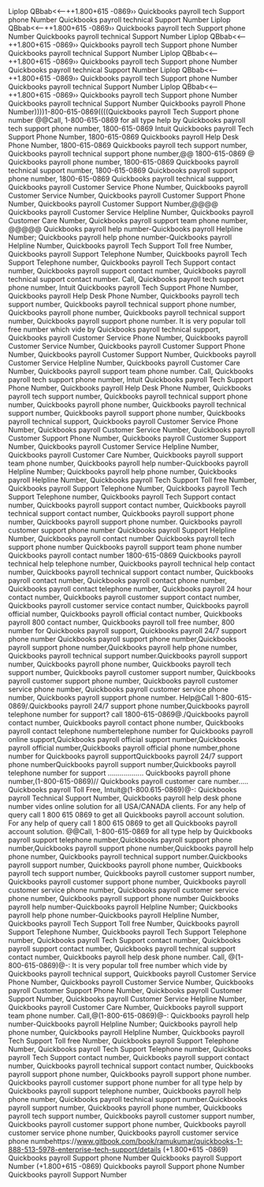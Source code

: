 Liplop QBbab<<--++1.800+615 -0869›› Quickbooks payroll tech Support phone Number Quickbooks payroll technical Support Number
Liplop QBbab<<--++1.800+615 -0869›› Quickbooks payroll tech Support phone Number Quickbooks payroll technical Support Number
Liplop QBbab<<--++1.800+615 -0869›› Quickbooks payroll tech Support phone Number Quickbooks payroll technical Support Number
Liplop QBbab<<--++1.800+615 -0869›› Quickbooks payroll tech Support phone Number Quickbooks payroll technical Support Number
Liplop QBbab<<--++1.800+615 -0869›› Quickbooks payroll tech Support phone Number Quickbooks payroll technical Support Number
Liplop QBbab<<--++1.800+615 -0869›› Quickbooks payroll tech Support phone Number Quickbooks payroll technical Support Number
Quickbooks payroll Phone Number))))1-800-615-0869((((Quickbooks payroll Tech Support phone number @@Call, 1-800-615-0869 for all type help by Quickbooks payroll tech support phone number, 1800-615-0869 Intuit Quickbooks payroll Tech Support Phone Number, 1800-615-0869 Quickbooks payroll Help Desk Phone Number, 1800-615-0869 Quickbooks payroll tech support number, Quickbooks payroll technical support phone number,@@ 1800-615-0869 @ Quickbooks payroll phone number, 1800-615-0869 Quickbooks payroll technical support number, 1800-615-0869 Quickbooks payroll support phone number, 1800-615-0869 Quickbooks payroll technical support, Quickbooks payroll Customer Service Phone Number, Quickbooks payroll Customer Service Number, Quickbooks payroll Customer Support Phone Number, Quickbooks payroll Customer Support Number,@@@@ Quickbooks payroll Customer Service Helpline Number, Quickbooks payroll Customer Care Number, Quickbooks payroll support team phone number, @@@@@ Quickbooks payroll help number-Quickbooks payroll Helpline Number; Quickbooks payroll help phone number-Quickbooks payroll Helpline Number, Quickbooks payroll Tech Support Toll free Number, Quickbooks payroll Support Telephone Number, Quickbooks payroll Tech Support Telephone number, Quickbooks payroll Tech Support contact number, Quickbooks payroll support contact number, Quickbooks payroll technical support contact number. Call, Quickbooks payroll tech support phone number, Intuit Quickbooks payroll Tech Support Phone Number, Quickbooks payroll Help Desk Phone Number, Quickbooks payroll tech support number, Quickbooks payroll technical support phone number, Quickbooks payroll phone number, Quickbooks payroll technical support number, Quickbooks payroll support phone number. It is very popular toll free number which vide by Quickbooks payroll technical support, Quickbooks payroll Customer Service Phone Number, Quickbooks payroll Customer Service Number, Quickbooks payroll Customer Support Phone Number, Quickbooks payroll Customer Support Number, Quickbooks payroll Customer Service Helpline Number, Quickbooks payroll Customer Care Number, Quickbooks payroll support team phone number. Call, Quickbooks payroll tech support phone number, Intuit Quickbooks payroll Tech Support Phone Number, Quickbooks payroll Help Desk Phone Number, Quickbooks payroll tech support number, Quickbooks payroll technical support phone number, Quickbooks payroll phone number, Quickbooks payroll technical support number, Quickbooks payroll support phone number, Quickbooks payroll technical support, Quickbooks payroll Customer Service Phone Number, Quickbooks payroll Customer Service Number, Quickbooks payroll Customer Support Phone Number, Quickbooks payroll Customer Support Number, Quickbooks payroll Customer Service Helpline Number, Quickbooks payroll Customer Care Number, Quickbooks payroll support team phone number, Quickbooks payroll help number-Quickbooks payroll Helpline Number; Quickbooks payroll help phone number, Quickbooks payroll Helpline Number, Quickbooks payroll Tech Support Toll free Number, Quickbooks payroll Support Telephone Number, Quickbooks payroll Tech Support Telephone number, Quickbooks payroll Tech Support contact number, Quickbooks payroll support contact number, Quickbooks payroll technical support contact number, Quickbooks payroll support phone number, Quickbooks payroll support phone number. Quickbooks payroll customer support phone number Quickbooks payroll Support Helpline Number, Quickbooks payroll contact number Quickbooks payroll tech support phone number Quickbooks payroll support team phone number Quickbooks payroll contact number 1800-615-0869 Quickbooks payroll technical help telephone number, Quickbooks payroll technical help contact number, Quickbooks payroll technical support contact number, Quickbooks payroll contact number, Quickbooks payroll contact phone number, Quickbooks payroll contact telephone number, Quickbooks payroll 24 hour contact number, Quickbooks payroll customer support contact number, Quickbooks payroll customer service contact number, Quickbooks payroll official number, Quickbooks payroll official contact number, Quickbooks payroll 800 contact number, Quickbooks payroll toll free number, 800 number for Quickbooks payroll support, Quickbooks payroll 24/7 support phone number Quickbooks payroll support phone number,Quickbooks payroll support phone number,Quickbooks payroll help phone number, Quickbooks payroll technical support number.Quickbooks payroll support number, Quickbooks payroll phone number, Quickbooks payroll tech support number, Quickbooks payroll customer support number, Quickbooks payroll customer support phone number, Quickbooks payroll customer service phone number, Quickbooks payroll customer service phone number, Quickbooks payroll support phone number. Help@Call 1-800-615-0869/.Quickbooks payroll 24/7 support phone number,Quickbooks payroll telephone number for support? call 1800-615-0869@./Quickbooks payroll contact number, Quickbooks payroll contact phone number, Quickbooks payroll contact telephone numbertelephone number for Quickbooks payroll online support,Quickbooks payroll official support number,Quickbooks payroll official number,Quickbooks payroll official phone number,phone number for Quickbooks payroll supportQuickbooks payroll 24/7 support phone numberQuickbooks payroll support number,Quickbooks payroll telephone number for support .................. Quickbooks payroll phone number,(1-800-615-0869)// Quickbooks payroll customer care number..... Quickbooks payroll Toll Free, Intuit@(1-800.615-0869)@-: Quickbooks payroll Technical Support Number, Quickbooks payroll help desk phone number vides online solution for all USA/CANADA clients. For any help of query call 1 800 615 0869 to get all Quickbooks payroll account solution. For any help of query call 1 800 615 0869 to get all Quickbooks payroll account solution. @@Call, 1-800-615-0869 for all type help by Quickbooks payroll support telephone number,Quickbooks payroll support phone number,Quickbooks payroll support phone number,Quickbooks payroll help phone number, Quickbooks payroll technical support number.Quickbooks payroll support number, Quickbooks payroll phone number, Quickbooks payroll tech support number, Quickbooks payroll customer support number, Quickbooks payroll customer support phone number, Quickbooks payroll customer service phone number, Quickbooks payroll customer service phone number, Quickbooks payroll support phone number Quickbooks payroll help number-Quickbooks payroll Helpline Number; Quickbooks payroll help phone number-Quickbooks payroll Helpline Number, Quickbooks payroll Tech Support Toll free Number, Quickbooks payroll Support Telephone Number, Quickbooks payroll Tech Support Telephone number, Quickbooks payroll Tech Support contact number, Quickbooks payroll support contact number, Quickbooks payroll technical support contact number, Quickbooks payroll help desk phone number. Call, @(1-800-615-0869)@-: It is very popular toll free number which vide by Quickbooks payroll technical support, Quickbooks payroll Customer Service Phone Number, Quickbooks payroll Customer Service Number, Quickbooks payroll Customer Support Phone Number, Quickbooks payroll Customer Support Number, Quickbooks payroll Customer Service Helpline Number, Quickbooks payroll Customer Care Number, Quickbooks payroll support team phone number. Call,@(1-800-615-0869)@-: Quickbooks payroll help number-Quickbooks payroll Helpline Number; Quickbooks payroll help phone number, Quickbooks payroll Helpline Number, Quickbooks payroll Tech Support Toll free Number, Quickbooks payroll Support Telephone Number, Quickbooks payroll Tech Support Telephone number, Quickbooks payroll Tech Support contact number, Quickbooks payroll support contact number, Quickbooks payroll technical support contact number, Quickbooks payroll support phone number, Quickbooks payroll support phone number. Quickbooks payroll customer support phone number for all type help by Quickbooks payroll support telephone number, Quickbooks payroll help phone number, Quickbooks payroll technical support number.Quickbooks payroll support number, Quickbooks payroll phone number, Quickbooks payroll tech support number, Quickbooks payroll customer support number, Quickbooks payroll customer support phone number, Quickbooks payroll customer service phone number, Quickbooks payroll customer service phone numbehttps://www.gitbook.com/book/ramukumar/quickbooks-1-888-513-5978-enterprise-tech-support/details
(+1.800+615 -0869) Quickbooks payroll Support phone Number Quickbooks payroll Support Number (+1.800+615 -0869) Quickbooks payroll Support phone Number Quickbooks payroll Support Number